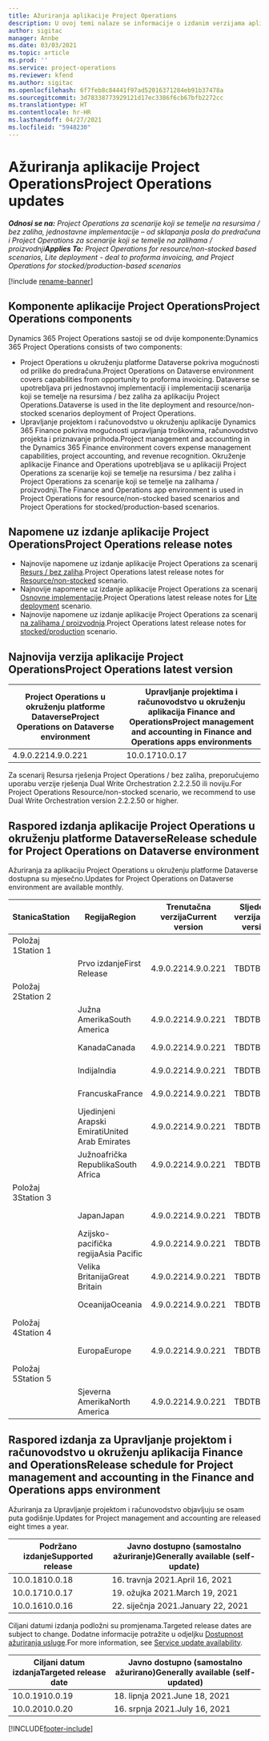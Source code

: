 ```yaml
---
title: Ažuriranja aplikacije Project Operations
description: U ovoj temi nalaze se informacije o izdanim verzijama aplikacije Dynamics 365 Project Operations.
author: sigitac
manager: Annbe
ms.date: 03/03/2021
ms.topic: article
ms.prod: ''
ms.service: project-operations
ms.reviewer: kfend
ms.author: sigitac
ms.openlocfilehash: 6f7feb8c84441f97ad52016371284eb91b37478a
ms.sourcegitcommit: 3d78338773929121d17ec3386f6cb67bfb2272cc
ms.translationtype: HT
ms.contentlocale: hr-HR
ms.lasthandoff: 04/27/2021
ms.locfileid: "5948230"
---
```

# <a name="project-operations-updates"></a><span data-ttu-id="70331-103">Ažuriranja aplikacije Project Operations</span><span class="sxs-lookup"><span data-stu-id="70331-103">Project Operations updates</span></span>

<span data-ttu-id="70331-104">_**Odnosi se na:** Project Operations za scenarije koji se temelje na resursima / bez zaliha, jednostavne implementacije – od sklapanja posla do predračuna i Project Operations za scenarije koji se temelje na zalihama / proizvodnji_</span><span class="sxs-lookup"><span data-stu-id="70331-104">_**Applies To:** Project Operations for resource/non-stocked based scenarios, Lite deployment - deal to proforma invoicing, and Project Operations for stocked/production-based scenarios_</span></span>

[!include [rename-banner](~/includes/cc-data-platform-banner.md)]

## <a name="project-operations-components"></a><span data-ttu-id="70331-105">Komponente aplikacije Project Operations</span><span class="sxs-lookup"><span data-stu-id="70331-105">Project Operations components</span></span>

<span data-ttu-id="70331-106">Dynamics 365 Project Operations sastoji se od dvije komponente:</span><span class="sxs-lookup"><span data-stu-id="70331-106">Dynamics 365 Project Operations consists of two components:</span></span>

- <span data-ttu-id="70331-107">Project Operations u okruženju platforme Dataverse pokriva mogućnosti od prilike do predračuna.</span><span class="sxs-lookup"><span data-stu-id="70331-107">Project Operations on Dataverse environment covers capabilities from opportunity to proforma invoicing.</span></span> <span data-ttu-id="70331-108">Dataverse se upotrebljava pri jednostavnoj implementaciji i implementaciji scenarija koji se temelje na resursima / bez zaliha za aplikaciju Project Operations.</span><span class="sxs-lookup"><span data-stu-id="70331-108">Dataverse is used in the lite deployment and resource/non-stocked scenarios deployment of Project Operations.</span></span>
- <span data-ttu-id="70331-109">Upravljanje projektom i računovodstvo u okruženju aplikacije Dynamics 365 Finance pokriva mogućnosti upravljanja troškovima, računovodstvo projekta i priznavanje prihoda.</span><span class="sxs-lookup"><span data-stu-id="70331-109">Project management and accounting in the Dynamics 365 Finance environment covers expense management capabilities, project accounting, and revenue recognition.</span></span> <span data-ttu-id="70331-110">Okruženje aplikacije Finance and Operations upotrebljava se u aplikaciji Project Operations za scenarije koji se temelje na resursima / bez zaliha i Project Operations za scenarije koji se temelje na zalihama / proizvodnji.</span><span class="sxs-lookup"><span data-stu-id="70331-110">The Finance and Operations app environment is used in Project Operations for resource/non-stocked based scenarios and Project Operations for stocked/production-based scenarios.</span></span>

## <a name="project-operations-release-notes"></a><span data-ttu-id="70331-111">Napomene uz izdanje aplikacije Project Operations</span><span class="sxs-lookup"><span data-stu-id="70331-111">Project Operations release notes</span></span>
- <span data-ttu-id="70331-112">Najnovije napomene uz izdanje aplikacije Project Operations za scenarij [Resurs / bez zaliha](whats-new-apr-2021-resource-based.md).</span><span class="sxs-lookup"><span data-stu-id="70331-112">Project Operations latest release notes for [Resource/non-stocked](whats-new-apr-2021-resource-based.md) scenario.</span></span>
- <span data-ttu-id="70331-113">Najnovije napomene uz izdanje aplikacije Project Operations za scenarij [Osnovne implementacije](../pro/whats-new/whats-new-apr-2021-lite.md).</span><span class="sxs-lookup"><span data-stu-id="70331-113">Project Operations latest release notes for [Lite deployment](../pro/whats-new/whats-new-apr-2021-lite.md) scenario.</span></span>
- <span data-ttu-id="70331-114">Najnovije napomene uz izdanje aplikacije Project Operations za scenarij [na zalihama / proizvodnja](../prod-pma/whats-new/whats-new-mar-2021-stocked.md).</span><span class="sxs-lookup"><span data-stu-id="70331-114">Project Operations latest release notes for [stocked/production](../prod-pma/whats-new/whats-new-mar-2021-stocked.md) scenario.</span></span>

## <a name="project-operations-latest-version"></a><span data-ttu-id="70331-115">Najnovija verzija aplikacije Project Operations</span><span class="sxs-lookup"><span data-stu-id="70331-115">Project Operations latest version</span></span>

| <span data-ttu-id="70331-116">Project Operations u okruženju platforme Dataverse</span><span class="sxs-lookup"><span data-stu-id="70331-116">Project Operations on Dataverse environment</span></span> | <span data-ttu-id="70331-117">Upravljanje projektima i računovodstvo u okruženju aplikacija Finance and Operations</span><span class="sxs-lookup"><span data-stu-id="70331-117">Project management and accounting in Finance and Operations apps environments</span></span> | 
| --- | --- |
| <span data-ttu-id="70331-118">4.9.0.221</span><span class="sxs-lookup"><span data-stu-id="70331-118">4.9.0.221</span></span> | <span data-ttu-id="70331-119">10.0.17</span><span class="sxs-lookup"><span data-stu-id="70331-119">10.0.17</span></span> |

<span data-ttu-id="70331-120">Za scenarij Resursa rješenja Project Operations / bez zaliha, preporučujemo uporabu verzije rješenja Dual Write Orchestration 2.2.2.50 ili noviju.</span><span class="sxs-lookup"><span data-stu-id="70331-120">For Project Operations Resource/non-stocked scenario, we recommend to use Dual Write Orchestration version 2.2.2.50 or higher.</span></span>

## <a name="release-schedule-for-project-operations-on-dataverse-environment"></a><span data-ttu-id="70331-121">Raspored izdanja aplikacije Project Operations u okruženju platforme Dataverse</span><span class="sxs-lookup"><span data-stu-id="70331-121">Release schedule for Project Operations on Dataverse environment</span></span>

<span data-ttu-id="70331-122">Ažuriranja za aplikaciju Project Operations u okruženju platforme Dataverse dostupna su mjesečno.</span><span class="sxs-lookup"><span data-stu-id="70331-122">Updates for Project Operations on Dataverse environment are available monthly.</span></span> 

| <span data-ttu-id="70331-123">Stanica</span><span class="sxs-lookup"><span data-stu-id="70331-123">Station</span></span>   | <span data-ttu-id="70331-124">Regija</span><span class="sxs-lookup"><span data-stu-id="70331-124">Region</span></span>        | <span data-ttu-id="70331-125">Trenutačna verzija</span><span class="sxs-lookup"><span data-stu-id="70331-125">Current version</span></span> | <span data-ttu-id="70331-126">Sljedeća verzija</span><span class="sxs-lookup"><span data-stu-id="70331-126">Next version</span></span> | <span data-ttu-id="70331-127">Javno dostupno</span><span class="sxs-lookup"><span data-stu-id="70331-127">Generally available</span></span> |
|-----------|---------------|-----------------|--------------|---------------------|
| <span data-ttu-id="70331-128">Položaj 1</span><span class="sxs-lookup"><span data-stu-id="70331-128">Station 1</span></span> |   &nbsp;      |    &nbsp;       | &nbsp;       |      &nbsp;         |
|   &nbsp;  | <span data-ttu-id="70331-129">Prvo izdanje</span><span class="sxs-lookup"><span data-stu-id="70331-129">First Release</span></span> |  <span data-ttu-id="70331-130">4.9.0.221</span><span class="sxs-lookup"><span data-stu-id="70331-130">4.9.0.221</span></span>       | <span data-ttu-id="70331-131">TBD</span><span class="sxs-lookup"><span data-stu-id="70331-131">TBD</span></span>     | <span data-ttu-id="70331-132">30-tra-21</span><span class="sxs-lookup"><span data-stu-id="70331-132">30-Apr-21</span></span>           |
| <span data-ttu-id="70331-133">Položaj 2</span><span class="sxs-lookup"><span data-stu-id="70331-133">Station 2</span></span> |   &nbsp;      |    &nbsp;       | &nbsp;       |      &nbsp;         |
|   &nbsp;  | <span data-ttu-id="70331-134">Južna Amerika</span><span class="sxs-lookup"><span data-stu-id="70331-134">South America</span></span> |  <span data-ttu-id="70331-135">4.9.0.221</span><span class="sxs-lookup"><span data-stu-id="70331-135">4.9.0.221</span></span>       | <span data-ttu-id="70331-136">TBD</span><span class="sxs-lookup"><span data-stu-id="70331-136">TBD</span></span>     | <span data-ttu-id="70331-137">30-tra-21</span><span class="sxs-lookup"><span data-stu-id="70331-137">30-Apr-21</span></span>           |
|    &nbsp; | <span data-ttu-id="70331-138">Kanada</span><span class="sxs-lookup"><span data-stu-id="70331-138">Canada</span></span>        |  <span data-ttu-id="70331-139">4.9.0.221</span><span class="sxs-lookup"><span data-stu-id="70331-139">4.9.0.221</span></span>       | <span data-ttu-id="70331-140">TBD</span><span class="sxs-lookup"><span data-stu-id="70331-140">TBD</span></span>     | <span data-ttu-id="70331-141">30-tra-21</span><span class="sxs-lookup"><span data-stu-id="70331-141">30-Apr-21</span></span>           |
|   &nbsp;  | <span data-ttu-id="70331-142">Indija</span><span class="sxs-lookup"><span data-stu-id="70331-142">India</span></span>         |  <span data-ttu-id="70331-143">4.9.0.221</span><span class="sxs-lookup"><span data-stu-id="70331-143">4.9.0.221</span></span>       | <span data-ttu-id="70331-144">TBD</span><span class="sxs-lookup"><span data-stu-id="70331-144">TBD</span></span>     | <span data-ttu-id="70331-145">30-tra-21</span><span class="sxs-lookup"><span data-stu-id="70331-145">30-Apr-21</span></span>           |
|   &nbsp;  | <span data-ttu-id="70331-146">Francuska</span><span class="sxs-lookup"><span data-stu-id="70331-146">France</span></span>         |  <span data-ttu-id="70331-147">4.9.0.221</span><span class="sxs-lookup"><span data-stu-id="70331-147">4.9.0.221</span></span>       | <span data-ttu-id="70331-148">TBD</span><span class="sxs-lookup"><span data-stu-id="70331-148">TBD</span></span>     | <span data-ttu-id="70331-149">30-tra-21</span><span class="sxs-lookup"><span data-stu-id="70331-149">30-Apr-21</span></span>           |
|   &nbsp;  | <span data-ttu-id="70331-150">Ujedinjeni Arapski Emirati</span><span class="sxs-lookup"><span data-stu-id="70331-150">United Arab Emirates</span></span>         |  <span data-ttu-id="70331-151">4.9.0.221</span><span class="sxs-lookup"><span data-stu-id="70331-151">4.9.0.221</span></span>       | <span data-ttu-id="70331-152">TBD</span><span class="sxs-lookup"><span data-stu-id="70331-152">TBD</span></span>     | <span data-ttu-id="70331-153">30-tra-21</span><span class="sxs-lookup"><span data-stu-id="70331-153">30-Apr-21</span></span>           |
|   &nbsp;  | <span data-ttu-id="70331-154">Južnoafrička Republika</span><span class="sxs-lookup"><span data-stu-id="70331-154">South Africa</span></span>         |  <span data-ttu-id="70331-155">4.9.0.221</span><span class="sxs-lookup"><span data-stu-id="70331-155">4.9.0.221</span></span>       | <span data-ttu-id="70331-156">TBD</span><span class="sxs-lookup"><span data-stu-id="70331-156">TBD</span></span>     | <span data-ttu-id="70331-157">30-tra-21</span><span class="sxs-lookup"><span data-stu-id="70331-157">30-Apr-21</span></span>           |
| <span data-ttu-id="70331-158">Položaj 3</span><span class="sxs-lookup"><span data-stu-id="70331-158">Station 3</span></span>  |      &nbsp;   |     &nbsp;      |     &nbsp;   |      &nbsp;         |
|   &nbsp;  | <span data-ttu-id="70331-159">Japan</span><span class="sxs-lookup"><span data-stu-id="70331-159">Japan</span></span>         |  <span data-ttu-id="70331-160">4.9.0.221</span><span class="sxs-lookup"><span data-stu-id="70331-160">4.9.0.221</span></span>       | <span data-ttu-id="70331-161">TBD</span><span class="sxs-lookup"><span data-stu-id="70331-161">TBD</span></span>     | <span data-ttu-id="70331-162">07-svi-21</span><span class="sxs-lookup"><span data-stu-id="70331-162">07-May-21</span></span>           |
|   &nbsp;  | <span data-ttu-id="70331-163">Azijsko-pacifička regija</span><span class="sxs-lookup"><span data-stu-id="70331-163">Asia Pacific</span></span>  |  <span data-ttu-id="70331-164">4.9.0.221</span><span class="sxs-lookup"><span data-stu-id="70331-164">4.9.0.221</span></span>       | <span data-ttu-id="70331-165">TBD</span><span class="sxs-lookup"><span data-stu-id="70331-165">TBD</span></span>     | <span data-ttu-id="70331-166">07-svi-21</span><span class="sxs-lookup"><span data-stu-id="70331-166">07-May-21</span></span>           |
|   &nbsp;  | <span data-ttu-id="70331-167">Velika Britanija</span><span class="sxs-lookup"><span data-stu-id="70331-167">Great Britain</span></span> |  <span data-ttu-id="70331-168">4.9.0.221</span><span class="sxs-lookup"><span data-stu-id="70331-168">4.9.0.221</span></span>       | <span data-ttu-id="70331-169">TBD</span><span class="sxs-lookup"><span data-stu-id="70331-169">TBD</span></span>     | <span data-ttu-id="70331-170">07-svi-21</span><span class="sxs-lookup"><span data-stu-id="70331-170">07-May-21</span></span>           |
|   &nbsp;  | <span data-ttu-id="70331-171">Oceanija</span><span class="sxs-lookup"><span data-stu-id="70331-171">Oceania</span></span>       |  <span data-ttu-id="70331-172">4.9.0.221</span><span class="sxs-lookup"><span data-stu-id="70331-172">4.9.0.221</span></span>       | <span data-ttu-id="70331-173">TBD</span><span class="sxs-lookup"><span data-stu-id="70331-173">TBD</span></span>     | <span data-ttu-id="70331-174">07-svi-21</span><span class="sxs-lookup"><span data-stu-id="70331-174">07-May-21</span></span>           |
| <span data-ttu-id="70331-175">Položaj 4</span><span class="sxs-lookup"><span data-stu-id="70331-175">Station 4</span></span> |     &nbsp;    |     &nbsp;      |     &nbsp;   |      &nbsp;         |
|   &nbsp;  | <span data-ttu-id="70331-176">Europa</span><span class="sxs-lookup"><span data-stu-id="70331-176">Europe</span></span>        |  <span data-ttu-id="70331-177">4.9.0.221</span><span class="sxs-lookup"><span data-stu-id="70331-177">4.9.0.221</span></span>       | <span data-ttu-id="70331-178">TBD</span><span class="sxs-lookup"><span data-stu-id="70331-178">TBD</span></span>     | <span data-ttu-id="70331-179">14-svi-21</span><span class="sxs-lookup"><span data-stu-id="70331-179">14-May-21</span></span>           |
| <span data-ttu-id="70331-180">Položaj 5</span><span class="sxs-lookup"><span data-stu-id="70331-180">Station 5</span></span> |     &nbsp;    |     &nbsp;      |     &nbsp;   |      &nbsp;         |
|   &nbsp;  | <span data-ttu-id="70331-181">Sjeverna Amerika</span><span class="sxs-lookup"><span data-stu-id="70331-181">North America</span></span> |  <span data-ttu-id="70331-182">4.9.0.221</span><span class="sxs-lookup"><span data-stu-id="70331-182">4.9.0.221</span></span>       | <span data-ttu-id="70331-183">TBD</span><span class="sxs-lookup"><span data-stu-id="70331-183">TBD</span></span>     | <span data-ttu-id="70331-184">21-svi-21</span><span class="sxs-lookup"><span data-stu-id="70331-184">21-May-21</span></span>           |

## <a name="release-schedule-for-project-management-and-accounting-in-the-finance-and-operations-apps-environment"></a><span data-ttu-id="70331-185">Raspored izdanja za Upravljanje projektom i računovodstvo u okruženju aplikacija Finance and Operations</span><span class="sxs-lookup"><span data-stu-id="70331-185">Release schedule for Project management and accounting in the Finance and Operations apps environment</span></span>

<span data-ttu-id="70331-186">Ažuriranja za Upravljanje projektom i računovodstvo objavljuju se osam puta godišnje.</span><span class="sxs-lookup"><span data-stu-id="70331-186">Updates for Project management and accounting are released eight times a year.</span></span>

| <span data-ttu-id="70331-187">Podržano izdanje</span><span class="sxs-lookup"><span data-stu-id="70331-187">Supported release</span></span> | <span data-ttu-id="70331-188">Javno dostupno (samostalno ažuriranje)</span><span class="sxs-lookup"><span data-stu-id="70331-188">Generally available (self-update)</span></span> |
| --- | --- |
| <span data-ttu-id="70331-189">10.0.18</span><span class="sxs-lookup"><span data-stu-id="70331-189">10.0.18</span></span> | <span data-ttu-id="70331-190">16. travnja 2021.</span><span class="sxs-lookup"><span data-stu-id="70331-190">April 16, 2021</span></span> |
| <span data-ttu-id="70331-191">10.0.17</span><span class="sxs-lookup"><span data-stu-id="70331-191">10.0.17</span></span> | <span data-ttu-id="70331-192">19. ožujka 2021.</span><span class="sxs-lookup"><span data-stu-id="70331-192">March 19, 2021</span></span> |
| <span data-ttu-id="70331-193">10.0.16</span><span class="sxs-lookup"><span data-stu-id="70331-193">10.0.16</span></span> | <span data-ttu-id="70331-194">22. siječnja 2021.</span><span class="sxs-lookup"><span data-stu-id="70331-194">January 22, 2021</span></span> |


<span data-ttu-id="70331-195">Ciljani datumi izdanja podložni su promjenama.</span><span class="sxs-lookup"><span data-stu-id="70331-195">Targeted release dates are subject to change.</span></span> <span data-ttu-id="70331-196">Dodatne informacije potražite u odjeljku [Dostupnost ažuriranja usluge](/dynamics365/fin-ops-core/fin-ops/get-started/public-preview-releases?toc=%2fdynamics365%2ffinance%2ftoc.json).</span><span class="sxs-lookup"><span data-stu-id="70331-196">For more information, see [Service update availability](/dynamics365/fin-ops-core/fin-ops/get-started/public-preview-releases?toc=%2fdynamics365%2ffinance%2ftoc.json).</span></span>

| <span data-ttu-id="70331-197">Ciljani datum izdanja</span><span class="sxs-lookup"><span data-stu-id="70331-197">Targeted release date</span></span> | <span data-ttu-id="70331-198">Javno dostupno (samostalno ažurirano)</span><span class="sxs-lookup"><span data-stu-id="70331-198">Generally available (self- updated)</span></span> |
| --- | --- |
| <span data-ttu-id="70331-199">10.0.19</span><span class="sxs-lookup"><span data-stu-id="70331-199">10.0.19</span></span> | <span data-ttu-id="70331-200">18. lipnja 2021.</span><span class="sxs-lookup"><span data-stu-id="70331-200">June 18, 2021</span></span> |
| <span data-ttu-id="70331-201">10.0.20</span><span class="sxs-lookup"><span data-stu-id="70331-201">10.0.20</span></span> | <span data-ttu-id="70331-202">16. srpnja 2021.</span><span class="sxs-lookup"><span data-stu-id="70331-202">July 16, 2021</span></span> |


[!INCLUDE[footer-include](../includes/footer-banner.md)]